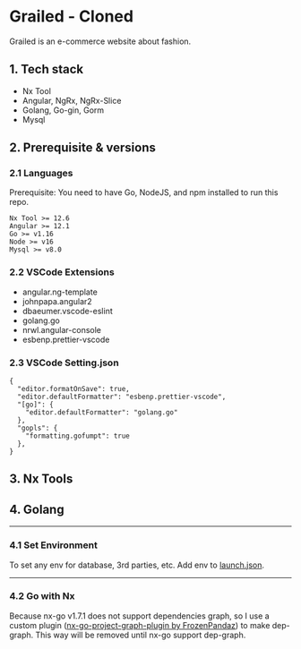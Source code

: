 # Grailed - Cloned

Grailed is an e-commerce website about fashion.

## 1. Tech stack

- Nx Tool
- Angular, NgRx, NgRx-Slice
- Golang, Go-gin, Gorm
- Mysql

## 2. Prerequisite & versions

### 2.1 Languages

Prerequisite: You need to have Go, NodeJS, and npm installed to run this repo.

```
Nx Tool >= 12.6
Angular >= 12.1
Go >= v1.16
Node >= v16
Mysql >= v8.0
```

### 2.2 VSCode Extensions

- angular.ng-template
- johnpapa.angular2
- dbaeumer.vscode-eslint
- golang.go
- nrwl.angular-console
- esbenp.prettier-vscode

### 2.3 VSCode Setting.json

```
{
  "editor.formatOnSave": true,
  "editor.defaultFormatter": "esbenp.prettier-vscode",
  "[go]": {
    "editor.defaultFormatter": "golang.go"
  },
  "gopls": {
    "formatting.gofumpt": true
  },
}
```

## 3. Nx Tools

## 4. Golang

---

### 4.1 Set Environment

To set any env for database, 3rd parties, etc. Add env to [launch.json](https://github.com/baoch254/grailed-clone/blob/main/.vscode/launch.json).

---

### 4.2 Go with Nx

Because nx-go v1.7.1 does not support dependencies graph, so I use a custom plugin ([nx-go-project-graph-plugin by FrozenPandaz](https://github.com/nrwl/nx-go-project-graph-plugin)) to make dep-graph. This way will be removed until nx-go support dep-graph.
